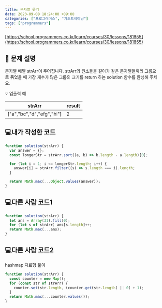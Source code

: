 ```yaml
---
title: 문자열 묶기
date: 2023-09-08 18:24:00 +09:00
categories: ["프로그래머스", "기초트레이닝"]
tags: ["programmers"]
---
```


[https://school.programmers.co.kr/learn/courses/30/lessons/181855](https://school.programmers.co.kr/learn/courses/30/lessons/181855)

## 📔 문제 설명

문자열 배열 strArr이 주어집니다. strArr의 원소들을 길이가 같은 문자열들끼리 그룹으로 묶었을 때 가장 개수가 많은 그룹의 크기를 return 하는 solution 함수를 완성해 주세요.

💡 입출력 예

| strArr                    | result |
| ------------------------- | ------ |
| ["a","bc","d","efg","hi"] | 2      |

## 💻내가 작성한 코드

```js
function solution(strArr) {
  var answer = {};
  const longerStr = strArr.sort((a, b) => b.length - a.length)[0];

  for (let i = 1; i <= longerStr.length; i++) {
    answer[i] = strArr.filter((s) => s.length === i).length;
  }

  return Math.max(...Object.values(answer));
}
```

## 💻다른 사람 코드1

```js
function solution(strArr) {
  let ans = Array(31).fill(0);
  for (let s of strArr) ans[s.length]++;
  return Math.max(...ans);
}
```

## 💻다른 사람 코드2

hashmap 자료형 풀이

```js
function solution(strArr) {
  const counter = new Map();
  for (const str of strArr) {
    counter.set(str.length, (counter.get(str.length) || 0) + 1);
  }
  return Math.max(...counter.values());
}
```
